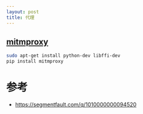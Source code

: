 ```yaml
---
layout: post
title: 代理
---
```




## [mitmproxy](http://docs.mitmproxy.org/en/latest/mitmproxy.html)

```bash
sudo apt-get install python-dev libffi-dev
pip install mitmproxy
```


# 参考
- https://segmentfault.com/q/1010000000094520
